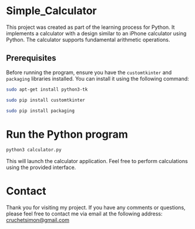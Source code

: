 # Simple_Calculator

This project was created as part of the learning process for Python. It implements a calculator with a design similar to an iPhone calculator using Python. The calculator supports fundamental arithmetic operations.

## Prerequisites

Before running the program, ensure you have the `customtkinter` and `packaging` libraries installed. You can install it using the following command:
```bash
sudo apt-get install python3-tk
```

```bash
sudo pip install customtkinter
```

```bash
sudo pip install packaging
```

# Run the Python program

```bash
python3 calculator.py
```
This will launch the calculator application. Feel free to perform calculations using the provided interface.

# Contact
Thank you for visiting my project. If you have any comments or questions, please feel free to contact me via email at the following address: cruchetsimon@gmail.com
